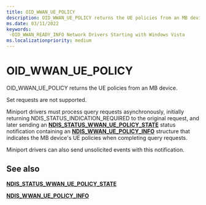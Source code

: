 ```yaml
---
title: OID_WWAN_UE_POLICY
description: OID_WWAN_UE_POLICY returns the UE policies from an MB device.
ms.date: 03/11/2022
keywords: 
 -OID_WWAN_READY_INFO Network Drivers Starting with Windows Vista
ms.localizationpriority: medium
---
```


# OID_WWAN_UE_POLICY


OID_WWAN_UE_POLICY returns the UE policies from an MB device.

Set requests are not supported.

Miniport drivers must process query requests asynchronously, initially returning NDIS\_STATUS\_INDICATION\_REQUIRED to the original request, and later sending an [**NDIS_STATUS_WWAN_UE_POLICY_STATE**](ndis-status-wwan-ue-policy-state.md) status notification containing an [**NDIS_WWAN_UE_POLICY_INFO**](/windows-hardware/drivers/ddi/ndiswwan/ns-ndiswwan-ndis_wwan_ue_policy_info) structure that indicates the MB device's UE policies  when completing query requests.

Miniport drivers can also send unsolicited events with this notification.

## See also

[**NDIS_STATUS_WWAN_UE_POLICY_STATE**](ndis-status-wwan-ue-policy-state.md)

[**NDIS_WWAN_UE_POLICY_INFO**](/windows-hardware/drivers/ddi/ndiswwan/ns-ndiswwan-ndis_wwan_ue_policy_info)